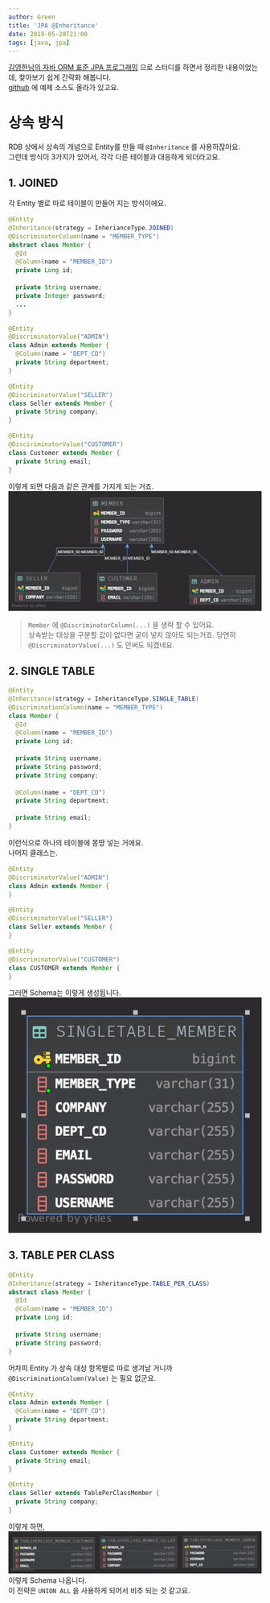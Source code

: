 ```yaml
---
author: Green
title: 'JPA @Inheritance'
date: 2019-05-20T21:00
tags: [java, jpa]
---
```


[김영한님의 자바 ORM 표준 JPA 프로그래밍](http://www.yes24.com/Product/Goods/19040233?scode=032&OzSrank=1) 으로 스터디를 하면서 정리한 내용이었는데, 찾아보기 쉽게 간략화 해봅니다.  
[github](https://github.com/greenn-lab/blog-codes-java-jpa-2019-05-20-jpa-inheritance) 에 예제 소스도 올라가 있고요.

# 상속 방식

RDB 상에서 상속의 개념으로 Entity를 만들 때 `@Inheritance` 를 사용하잖아요.  
그런데 방식이 3가지가 있어서, 각각 다른 테이블과 대응하게 되더라고요.

## 1. JOINED
각 Entity 별로 따로 테이블이 만들어 지는 방식이에요.  
```java
@Entity
@Inheritance(strategy = InherianceType.JOINED)
@DiscriminatorColumn(name = "MEMBER_TYPE")
abstract class Member {
  @Id
  @Column(name = "MEMBER_ID")
  private Long id;

  private String username;
  private Integer password;
  ...
}
```
```java
@Entity
@DiscriminatorValue("ADMIN")
class Admin extends Member {
  @Column(name = "DEPT_CD")
  private String department;
}
```
```java
@Entity
@DiscriminatorValue("SELLER")
class Seller extends Member {
  private String company;
}
```
```java
@Entity
@DisciriminatorValue("CUSTOMER")
class Customer extends Member {
  private String email;
}
```
이렇게 되면 다음과 같은 관계를 가지게 되는 거죠.
![](../static/files/20190520/inheritance-joined.png)

> `Member` 에 `@DiscriminatorColumn(...)` 을 생략 할 수 있어요.  
> 상속받는 대상을 구분할 값이 없다면 굳이 넣지 않아도 되는거죠. 당연히 `@DiscriminatorValue(...)` 도 안써도 되겠네요. 

## 2. SINGLE TABLE
```java
@Entity
@Inheritance(strategy = InheritanceType.SINGLE_TABLE)
@DiscriminationColumn(name = "MEMBER_TYPE")
class Member {
  @Id
  @Column(name = "MEMBER_ID")
  private Long id;
  
  private String username;
  private String password;
  private String company;
  
  @Column(name = "DEPT_CD")
  private String department;
  
  private String email;
}
```
이런식으로 하나의 테이블에 몽땅 넣는 거에요.    
나머지 클래스는.
```java
@Entity
@DiscriminatorValue("ADMIN")
class Admin extends Member {
}
```
```java
@Entity
@DiscriminatorValue("SELLER")
class Seller extends Member {
}
```
```java
@Entity
@DiscriminatorValue("CUSTOMER")
class CUSTOMER extends Member {
}
```
그러면 Schema는 이렇게 생성됩니다.  
![](../static/files/20190520/inheritance-single-table.png)  
 

## 3. TABLE PER CLASS
```java
@Entity
@Inheritance(strategy = InheritanceType.TABLE_PER_CLASS)
abstract class Member {
  @Id
  @Column(name = "MEMBER_ID")
  private Long id;

  private String username;
  private String password;
}
```
어차피 Entity 가 상속 대상 항목별로 따로 생겨날 거니까 `@DiscriminationColumn(Value)` 는 필요 없군요.
```java
@Entity
class Admin extends Member {
  @Column(name = "DEPT_CD")
  private String department;
}

```
```java
@Entity
class Customer extends Member {
  private String email;
}
```
```java
@Entity
class Seller extends TablePerClassMember {
  private String company;
}
```
이렇게 하면,
![](../static/files/20190520/inheritance-table-per-class.png)
이렇게 Schema 나옵니다.  
이 전략은 `UNION ALL` 을 사용하게 되어서 비추 되는 것 같고요.
